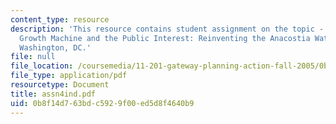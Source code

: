 ```yaml
---
content_type: resource
description: 'This resource contains student assignment on the topic - Case 3: The
  Growth Machine and the Public Interest: Reinventing the Anacostia Waterfront in
  Washington, DC.'
file: null
file_location: /coursemedia/11-201-gateway-planning-action-fall-2005/0b8f14d763bdc5929f00ed5d8f4640b9_assn4ind.pdf
file_type: application/pdf
resourcetype: Document
title: assn4ind.pdf
uid: 0b8f14d7-63bd-c592-9f00-ed5d8f4640b9
---
```


